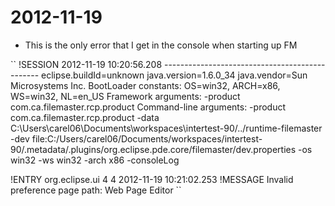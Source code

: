 2012-11-19
==========

* This is the only error that I get in the console when starting up FM

``
!SESSION 2012-11-19 10:20:56.208 -----------------------------------------------
eclipse.buildId=unknown
java.version=1.6.0_34
java.vendor=Sun Microsystems Inc.
BootLoader constants: OS=win32, ARCH=x86, WS=win32, NL=en_US
Framework arguments:  -product com.ca.filemaster.rcp.product
Command-line arguments:  -product com.ca.filemaster.rcp.product -data C:\Users\carel06\Documents\workspaces\intertest-90/../runtime-filemaster -dev file:C:/Users/carel06/Documents/workspaces/intertest-90/.metadata/.plugins/org.eclipse.pde.core/filemaster/dev.properties -os win32 -ws win32 -arch x86 -consoleLog

!ENTRY org.eclipse.ui 4 4 2012-11-19 10:21:02.253
!MESSAGE Invalid preference page path: Web Page Editor
``